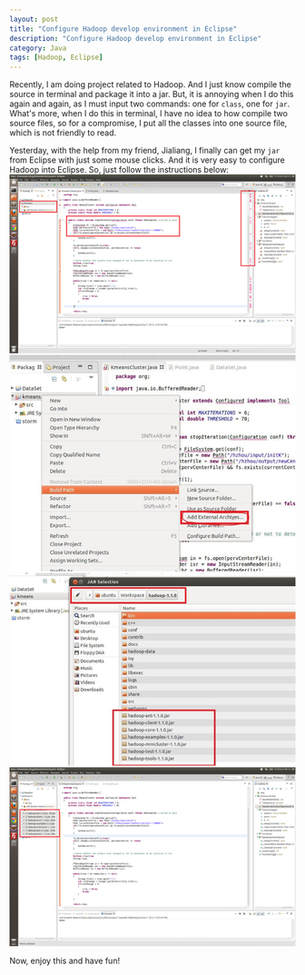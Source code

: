 ```yaml
---
layout: post
title: "Configure Hadoop develop environment in Eclipse"
description: "Configure Hadoop develop environment in Eclipse"
category: Java
tags: [Hadoop, Eclipse]
---
```

Recently, I am doing project related to Hadoop. And I just know compile the source in terminal and package it into a jar. But, it is annoying when I do this again and again, as I must input two commands: one for `class`, one for `jar`. What's more, when I do this in terminal, I have no idea to how compile two source files, so for a compromise, I put all the classes into one source file, which is not friendly to read.    

Yesterday, with the help from my friend, Jialiang, I finally can get my `jar` from Eclipse with just some mouse clicks. And it is very easy to configure Hadoop into Eclipse. So, just follow the instructions below:    
![Step 1](/images/blog/hadoopInEclipse/1.png "Step 1")     
![Step 2](/images/blog/hadoopInEclipse/2.png "Step 2")     
![Step 3](/images/blog/hadoopInEclipse/3.png "Step 3")     
![Step 4](/images/blog/hadoopInEclipse/4.png "Step 4")      

Now, enjoy this and have fun!
